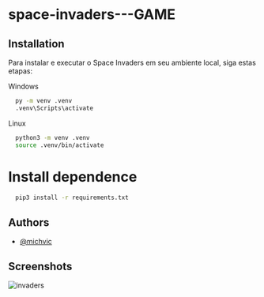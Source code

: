# space-invaders---GAME





## Installation
Para instalar e executar o Space Invaders em seu ambiente local, siga estas etapas:

Windows 
```bash
  py -m venv .venv
  .venv\Scripts\activate
```
Linux
```bash
  python3 -m venv .venv
  source .venv/bin/activate
```
# Install dependence
```bash
  pip3 install -r requirements.txt
```
    
## Authors

- [@michvic](https://github.com/michvic)


## Screenshots

![invaders](https://github.com/michvic/space-invaders---GAME/assets/39414786/a4844fc9-ebae-4da0-9fa6-12c9bb628e8b)
